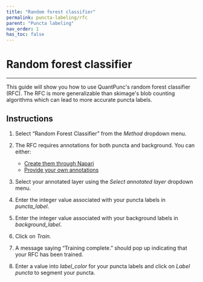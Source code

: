 ```yaml
---
title: "Random forest classifier"
permalink: puncta-labeling/rfc
parent: "Puncta labeling"
nav_order: 1
has_toc: false
---
```


# Random forest classifier
---

This guide will show you how to use QuantPunc's random forest classifier (RFC). The RFC is more generalizable than skimage's blob counting algorithms which can lead to more accurate puncta labels. 

## Instructions
1. Select “Random Forest Classifier” from the *Method* dropdown menu.
2. The RFC requires annotations for both puncta and background. You can either:

    * [Create them through Napari]
    * [Provide your own annotations]

3. Select your annotated layer using the *Select annotated layer* dropdown menu.
4. Enter the integer value associated with your puncta labels in *puncta_label*.
5. Enter the integer value associated with your background labels in *background_label*.
6. Click on *Train*.
7. A message saying “Training complete.” should pop up indicating that your RFC has been trained.
8. Enter a value into *label_color* for your puncta labels and click on *Label puncta* to segment your puncta. 

[Create them through Napari]: /quantpunc/puncta-labeling/annotating-with-napari
[Provide your own annotations]: /quantpunc/puncta-labeling/provide-own-annotations